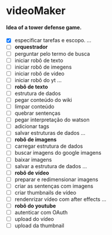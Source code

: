 # videoMaker
#### Idea of ​​a tower defense game.
- [x] especificar tarefas e escopo.
...
- [ ] **orquestrador** 
- [ ] perguntar pelo termo de busca
- [ ] iniciar robô de texto
- [ ] iniciar robô de imegens
- [ ] iniciar robô de video
- [ ] iniciar robô do yt
...
- [ ] **robô de texto** 
- [ ] estrutura de dados
- [ ] pegar conteúdo do wiki
- [ ] limpar conteúdo
- [ ] quebrar sentenças
- [ ] pegar interpretação do watson
- [ ] adicionar tags
- [ ] salvar estruturas de dados
...
- [ ] **robô de imagens**
- [ ] carregar estrutura de dados
- [ ] buscar imagens do google imagens
- [ ] baixar imagens
- [ ] salvar a estrutura de dados
...
- [ ] **robô de vídeo**
- [ ] preparar e redimensionar imagens
- [ ] criar as sentenças com imagens
- [ ] criar thumbnails de vídeo
- [ ] rendenrizar vídeo com after effects
...
- [ ] **robô do youtube**
- [ ] autenticar com OAuth
- [ ] upload do vídeo
- [ ] upload da thumbnail
